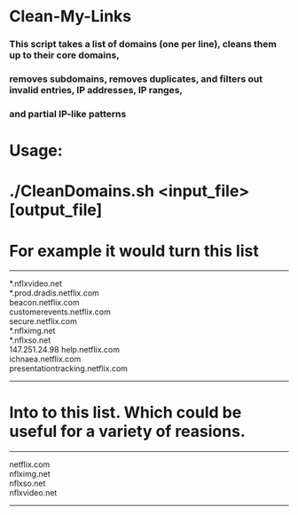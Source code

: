 # Clean-My-Links

### This script takes a list of domains (one per line), cleans them up to their core domains,
### removes subdomains, removes duplicates, and filters out invalid entries, IP addresses, IP ranges,
### and partial IP-like patterns

# Usage:
# ./CleanDomains.sh <input_file> [output_file]

# For example it would turn this list
---------------------------------------------------
*.nflxvideo.net<br>
*.prod.dradis.netflix.com<br>
beacon.netflix.com<br>
customerevents.netflix.com<br>
secure.netflix.com<br>
*.nflximg.net<br>
*.nflxso.net<br>
147.251.24.98
help.netflix.com<br>
ichnaea.netflix.com<br>
presentationtracking.netflix.com<br>

---------------------------------------------------

# Into to this list. Which could be useful for a variety of reasions.
---------------------------------------------------
netflix.com<br>
nflximg.net<br>
nflxso.net<br>
nflxvideo.net<br>

---------------------------------------------------
